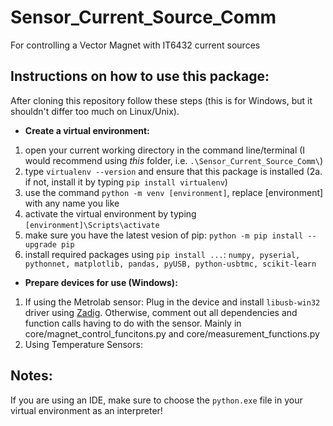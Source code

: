 # Sensor_Current_Source_Comm
For controlling a Vector Magnet with IT6432 current sources

## Instructions on how to use this package:
After cloning this repository follow these steps (this is for Windows, but it shouldn't differ too much on Linux/Unix).
* **Create a virtual environment:**
1. open your current working directory in the command line/terminal (I would recommend using _this_ folder, i.e. `.\Sensor_Current_Source_Comm\`)
2. type `virtualenv --version` and ensure that this package is installed
  (2a. if not, install it by typing `pip install virtualenv`)
3. use the command `python -m venv [environment]`, replace [environment] with any name you like
4. activate the virtual environment by typing `[environment]\Scripts\activate`
5. make sure you have the latest vesion of pip: `python -m pip install --upgrade pip`
6. install required packages using `pip install ...`: `numpy, pyserial, pythonnet, matplotlib, pandas, pyUSB, python-usbtmc, scikit-learn`

* **Prepare devices for use (Windows):**
1. If using the Metrolab sensor: Plug in the device and install `libusb-win32` driver using [Zadig](https://zadig.akeo.ie/).
    Otherwise, comment out all dependencies and function calls having to do with the sensor. Mainly in core/magnet_control_funcitons.py
    and core/measurement_functions.py
2. Using Temperature Sensors: 

## Notes:
If you are using an IDE, make sure to choose the `python.exe` file in your virtual environment as an interpreter!
